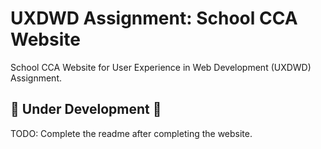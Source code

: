 # UXDWD Assignment: School CCA Website

School CCA Website for User Experience in Web Development (UXDWD) Assignment.

## 🚧 Under Development 🚧
TODO: Complete the readme after completing the website.

